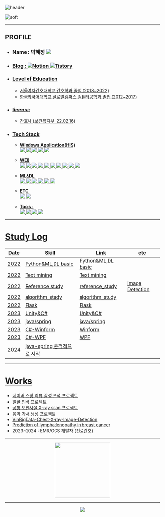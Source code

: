 ![header](https://capsule-render.vercel.app/api?type=Rounded&color=556B2F&height=100&section=header&text=HYEJUNG%20GITHUB%20&fontSize=40)

![soft](https://capsule-render.vercel.app/api?type=soft&color=2F4F4F&height=60&text=기록되지%20않은%20일은%20일어나지%20않은%20일과%20마찬가지다-버지니아%20울프&fontSize=15&animation=twinkling)

 
---
## PROFILE 
* ### Name : 박혜정 <a href="mailto:wew1202@naver.com"><img src="https://img.shields.io/badge/Naver Mail-03C75A?style=plastic&logo=Naver&logoColor=white">
* ### Blog : <a href="https://park-hye-jung.notion.site/">![Notion](https://img.shields.io/badge/Notion-%23000000.svg?style=plastic&logo=notion&logoColor=white) <a href="https://organize1202.tistory.com/">![Tistory](https://img.shields.io/badge/Tistory-%23000000.svg?style=plastic&logo=tistory&logoColor=#000000)

* ### Level of Education
  * 서울여자간호대학교 간호학과 졸업 (2018~2022)
  * 한국외국어대학교 글로벌캠퍼스 컴퓨터공학과 졸업 (2012~2017)

* ### license
  * 간호사 (보건복지부, 22.02.16)

* ### Tech Stack
  * **Windows Application(HIS)**
	<br><img src="https://img.shields.io/badge/Visual%20Basic%206-007ACC?style=flat-square">
 	<img src="https://img.shields.io/badge/Visual Studio-5C2D91?style=flat-square&logo=Visual Studio&logoColor=white"> 
 	<img src="https://img.shields.io/badge/c%23-%23239120.svg?style=flat-square&logo=c-sharp&logoColor=white"/>
	<img src="https://img.shields.io/badge/oracle-F80000?style=flat-square&logo=oracle&logoColor=white">
	<img src="https://img.shields.io/badge/golden-FFE005?style=flat-square&logoColor=white">
	
  * **WEB**
	<br><img src="https://img.shields.io/badge/Java-007396?style=flat-square&logo=OpenJDK&logoColor=white"/>
	<img src="https://img.shields.io/badge/apache tomcat-F8DC75?style=flat-square&logo=apachetomcat&logoColor=white">
	<img src="https://img.shields.io/badge/intellijidea-000000?style=flat-square&logo=intellijidea&logoColor=white">
	<img src="https://img.shields.io/badge/MySQL-4479A1?style=flat-square&logo=MySQL&logoColor=white">
	<img src="https://img.shields.io/badge/spring-6DB33F?style=flat-square&logo=spring&logoColor=white">
	<img src="https://img.shields.io/badge/springboot-6DB33F?style=flat-square&logo=springboot&logoColor=white">
	<img src="https://img.shields.io/badge/gradle-02303A?style=flat-square&logo=gradle&logoColor=white">
	<img src="https://img.shields.io/badge/ASP.NET-2986cc?style=flat-square&logoColor=white">
 	<img src="https://img.shields.io/badge/javascript-16537e?style=flat-square&logoColor=white">
  	<img src="https://img.shields.io/badge/vbscript-ce7e00?style=flat-square&logoColor=white">


  * **ML&DL**
	<br><img src="https://img.shields.io/badge/Python-3776AB?style=flat-square&logo=Python&logoColor=white">
	<img src="https://img.shields.io/badge/Pytorch-EE4C2C?style=flat-square&logo=Pytorch&logoColor=white"> 
	<img src="https://img.shields.io/badge/TensorFlow-FF6F00?style=flat-square&logo=TensorFlow&logoColor=white"> 
	<img src="https://img.shields.io/badge/Visual Studio Code-007ACC?style=flat-square&logo=Visual Studio Code&logoColor=white">
	<img src="https://img.shields.io/badge/Google Colab-F9AB00?style=flat-square&logo=Google Colab&logoColor=white"> 
	<img src="https://img.shields.io/badge/Jupyter-F37626?style=flat-square&logo=Jupyter&logoColor=white">
	
  * **ETC** 
	<br> 
	<img src="https://img.shields.io/badge/unity-%23000000.svg?style=flat-square&logo=unity&logoColor=white"/>
	<img src="https://img.shields.io/badge/c++-%2300599C.svg?style=flat-square&logo=c%2B%2B&logoColor=white"/>
	  
	  
  * **Tools** : 
	  <br> <img src="https://img.shields.io/badge/mac OS-000000?style=flat-square&logo=macOS&logoColor=white"> 
	<img src="https://img.shields.io/badge/Windows-0078D6?style=flat-square&logo=Windows&logoColor=white"> 
	<img src="https://img.shields.io/badge/GitHub-181717?style=flat-square&logo=GitHub&logoColor=white">
	<img src="https://img.shields.io/badge/Slack-4A154B?style=flat-square&logo=Slack&logoColor=white">

	 	  
___
# Study Log
Date | Skill | Link | etc 
|--------|--------|--------|------|	  
2022|Python&ML,DL basic | [Python&ML,DL basic](https://www.notion.so/wew1202/1-2ec144618cd747049c5dfa452db51fbc) | 	  
2022|Text mining | [Text mining](https://www.notion.so/wew1202/2-c23b32e178ed47a0accea1af5d086c73) | 
2022|Reference study | [reference_study](https://github.com/bibiana1202/reference_study) | Image Detection
2022|algorithm_study| [algorithm_study](https://github.com/bibiana1202/algorithm_study) | 
2022|Flask| [Flask](https://github.com/bibiana1202/Flask) | 
2023|Unity&C#| [Unity&C#](https://github.com/bibiana1202/Unity-for-fun) | 	   
2023|java/spring | [java/spring](https://organize1202.tistory.com/category/Anna%20belly%20belly%20hard/java_spring)|
2023| C#-Winform | [Winform](https://github.com/bibiana1202/Csharp-winformSQL)|
2023| C#-WPF | [WPF]() |
2024| java-spring 본격적으로 시작 | |



***
# Works
- [네이버 쇼핑 리뷰 감성 분석 프로젝트](https://github.com/bibiana1202/chair_naver_project)	  
- [얼굴 인식 프로젝트](https://github.com/bibiana1202/montage_project)	  
- [공항 보안시설 X-ray scan 프로젝트](https://github.com/bibiana1202/xrayscan_project)	  	  
- [음악 가사 생성 프로젝트](https://github.com/bibiana1202/lyrics_generator_project)	
- [VinBigData-Chest-X-ray-Image-Detection](https://github.com/bibiana1202/VinBigData-Chest-X-ray-Image-Detection)	
- [Prediction of lymphadenopathy in breast cancer](https://github.com/bibiana1202/public-4th-place-DACON-AI-competition-for-predicting-lymphadenopathy-of-breast-cancer)
- 2023~2024 : EMR/OCS 개발자 (진료간호)	
***
<p align="center">
	<img height="180em" src="https://github-readme-stats.vercel.app/api?username=bibiana1202&theme=darcula&show_icons=true">
</p>


***

<div align="center">
  	<a href ="https://hits.seeyoufarm.com"><img src="https://hits.seeyoufarm.com/api/count/incr/badge.svg?url=https%3A%2F%2Fgithub.com%2Fbibiana1202&count_bg=%23444742&title_bg=%23555555&icon=&icon_color=%23E7E7E7&title=hits&edge_flat=false"/></a>

</div>

